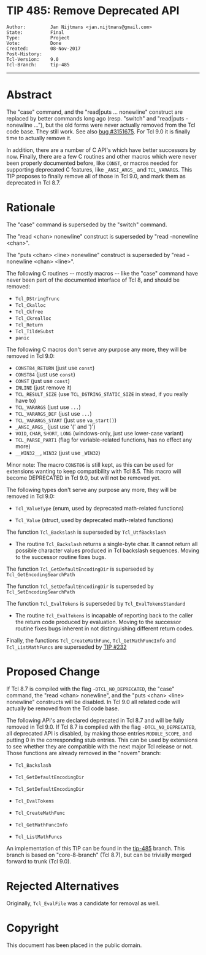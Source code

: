 # TIP 485: Remove Deprecated API
	Author:         Jan Nijtmans <jan.nijtmans@gmail.com>
	State:          Final
	Type:           Project
	Vote:           Done
	Created:        08-Nov-2017
	Post-History:   
	Tcl-Version:    9.0
	Tcl-Branch:     tip-485
-----

# Abstract

The "case" command, and the "read\|puts ... nonewline" construct are replaced
by better commands long ago (resp. "switch" and "read\|puts -nonewline ..."),
but the old forms were never actually removed from the Tcl code base. They still
work. See also [bug #3151675](https://core.tcl.tk/tcl/tktview/3151675).
For Tcl 9.0 it is finally time to actually remove it.

In addition, there are a number of C API's which have better successors
by now. Finally, there are a few C routines and other macros which were
never been properly documented before, like `CONST`, or macros needed for
supporting deprecated C features, like `_ANSI_ARGS_` and `TCL_VARARGS`.
This TIP proposes to finally remove all of those in Tcl 9.0, and mark
them as deprecated in Tcl 8.7.

# Rationale

The "case" command is superseded by the "switch" command.

The "read \<chan\> nonewline" construct is superseded by "read -nonewline \<chan\>".

The "puts \<chan\> \<line\> nonewline" construct is superseded by "read -nonewline \<chan\> \<line\>".

The following C routines -- mostly macros -- like the "case" command
have never been part of the documented interface of Tcl 8, and should
be removed:

   * `Tcl_DStringTrunc`
   * `Tcl_Ckalloc`
   * `Tcl_Ckfree`
   * `Tcl_Ckrealloc`
   * `Tcl_Return`
   * `Tcl_TildeSubst`
   * `panic`

The following C macros don't serve any purpose any more, they will be removed in Tcl 9.0:

   * `CONST84_RETURN` (just use `const`)
   * `CONST84` (just use `const`)
   * `CONST` (just use `const`)
   * `INLINE` (just remove it)
   * `TCL_RESULT_SIZE` (use `TCL_DSTRING_STATIC_SIZE` in stead, if you really have to)
   * `TCL_VARARGS` (just use `...`)
   * `TCL_VARARGS_DEF` (just use `...`)
   * `TCL_VARARGS_START` (just use `va_start()`)
   * `_ANSI_ARGS_` (just use '(' and ')')
   * `VOID`, `CHAR`, `SHORT`, `LONG` (windows-only, just use lower-case variant)
   * `TCL_PARSE_PART1` (flag for variable-related functions, has no effect any more)
   * `__WIN32__`, `WIN32` (just use `_WIN32`)

Minor note: The macro `CONST86` is still kept, as this can be used
for extensions wanting to keep compatibility with Tcl 8.5. This macro
will become DEPRECATED in Tcl 9.0, but will not be removed yet.

The following types don't serve any purpose any more, they will be removed in Tcl 9.0:

   * `Tcl_ValueType` (enum, used by deprecated math-related functions)

   * `Tcl_Value`  (struct, used by deprecated math-related functions)

The function `Tcl_Backslash` is superseded by `Tcl_UtfBackslash`

   * The routine `Tcl_Backslash` returns a single-byte char.
     It cannot return all possible character values 
     produced in Tcl backslash sequences.  Moving to the successor
     routine fixes bugs.

The function `Tcl_GetDefaultEncodingDir` is superseded by `Tcl_GetEncodingSearchPath`

The function `Tcl_SetDefaultEncodingDir` is superseded by `Tcl_SetEncodingSearchPath`

The function `Tcl_EvalTokens` is superseded by `Tcl_EvalTokensStandard`

   * The routine `Tcl_EvalTokens` is incapable of reporting back to
     the caller the return code produced by evaluation.  Moving to the
     successor routine fixes bugs inherent in not distinguishing different
     return codes.

Finally, the functions `Tcl_CreateMathFunc`, `Tcl_GetMathFuncInfo` and `Tcl_ListMathFuncs`
are superseded by [TIP #232](232.md)

# Proposed Change

If Tcl 8.7 is compiled with the flag `-DTCL_NO_DEPRECATED`, the "case" command,
the "read \<chan\> nonewline", and the "puts \<chan\> \<line\> nonewline"
constructs will be disabled. In Tcl 9.0 all related
code will actually be removed from the Tcl code base. 

The following API's are declared deprecated in Tcl 8.7 and will be
fully removed in Tcl 9.0. If Tcl 8.7 is compiled with the flag `-DTCL_NO_DEPRECATED`,
all deprecated API is disabled, by making those entries `MODULE_SCOPE`, and
putting 0 in the corresponding stub entries.  This can be used by extensions
to see whether they are compatible with the next major Tcl release or not.
Those functions are already removed in the "novem" branch:

 * `Tcl_Backslash`

 * `Tcl_GetDefaultEncodingDir`

 * `Tcl_SetDefaultEncodingDir`

 * `Tcl_EvalTokens`

 * `Tcl_CreateMathFunc`

 * `Tcl_GetMathFuncInfo`

 * `Tcl_ListMathFuncs`

An implementation of this TIP can be found in the [tip-485](https://core.tcl.tk/tcl/timeline?r=tip-485) branch.
This branch is based on "core-8-branch" (Tcl 8.7), but can be trivially merged forward to trunk (Tcl 9.0).

# Rejected Alternatives

Originally, `Tcl_EvalFile` was a candidate for removal as well.

# Copyright

This document has been placed in the public domain.
